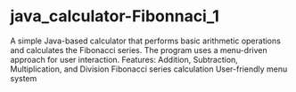# java_calculator-Fibonnaci_1
A simple Java-based calculator that performs basic arithmetic operations and calculates the Fibonacci series. The program uses a menu-driven approach for user interaction.  Features: Addition, Subtraction, Multiplication, and Division Fibonacci series calculation User-friendly menu system
